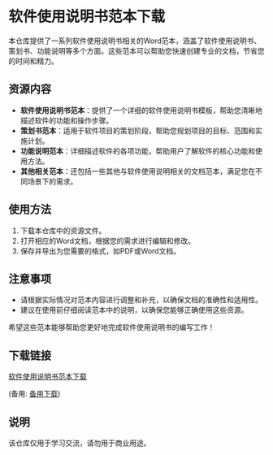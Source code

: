 # 软件使用说明书范本下载

本仓库提供了一系列软件使用说明书相关的Word范本，涵盖了软件使用说明书、策划书、功能说明等多个方面。这些范本可以帮助您快速创建专业的文档，节省您的时间和精力。

## 资源内容

- **软件使用说明书范本**：提供了一个详细的软件使用说明书模板，帮助您清晰地描述软件的功能和操作步骤。
- **策划书范本**：适用于软件项目的策划阶段，帮助您规划项目的目标、范围和实施计划。
- **功能说明范本**：详细描述软件的各项功能，帮助用户了解软件的核心功能和使用方法。
- **其他相关范本**：还包括一些其他与软件使用说明相关的文档范本，满足您在不同场景下的需求。

## 使用方法

1. 下载本仓库中的资源文件。
2. 打开相应的Word文档，根据您的需求进行编辑和修改。
3. 保存并导出为您需要的格式，如PDF或Word文档。

## 注意事项

- 请根据实际情况对范本内容进行调整和补充，以确保文档的准确性和适用性。
- 建议在使用前仔细阅读范本中的说明，以确保您能够正确使用这些资源。

希望这些范本能够帮助您更好地完成软件使用说明书的编写工作！

## 下载链接
[软件使用说明书范本下载](https://pan.quark.cn/s/e949f9087285) 

(备用: [备用下载](https://pan.baidu.com/s/1vOuVKHEuXwNRkpGMptIDAg?pwd=1234))

## 说明

该仓库仅用于学习交流，请勿用于商业用途。
